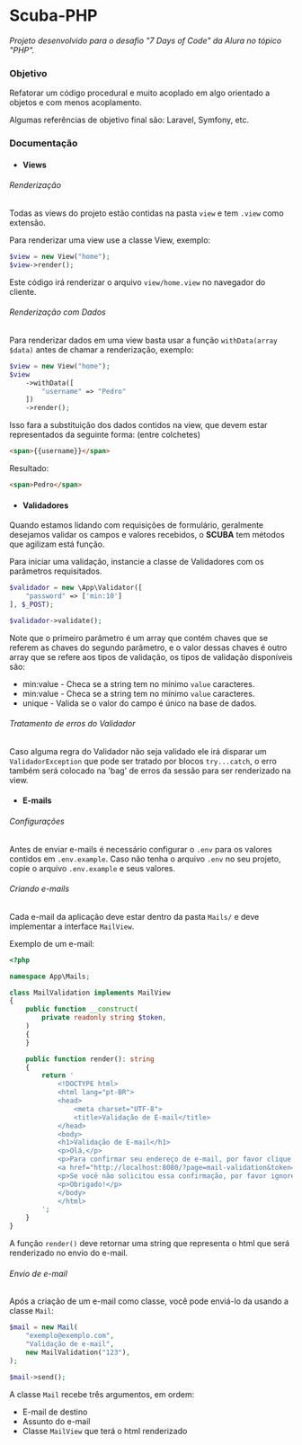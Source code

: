 # Scuba-PHP 

*Projeto desenvolvido para o desafio "7 Days of Code" da Alura no tópico "PHP".*

### Objetivo

Refatorar um código procedural e muito acoplado em algo orientado a objetos
e com menos acoplamento.

Algumas referências de objetivo final são: Laravel, Symfony, etc.

### Documentação

- #### Views

###### Renderização

Todas as views do projeto estão contidas na pasta `view` e tem
`.view` como extensão.

Para renderizar uma view use a classe View, exemplo:

```php
$view = new View("home");
$view->render();
```

Este código irá renderizar o arquivo `view/home.view` no navegador do cliente.

###### Renderização com Dados

Para renderizar dados em uma view basta usar a função `withData(array $data)`
antes de chamar a renderização, exemplo:

```php
$view = new View("home");
$view
    ->withData([
        "username" => "Pedro"
    ])
    ->render();
```

Isso fara a substituição dos dados contidos na view, que devem estar representados
da seguinte forma: (entre colchetes)

```html
<span>{{username}}</span>
```

Resultado:

```html
<span>Pedro</span>
```

- #### Validadores

Quando estamos lidando com requisições de formulário, geralmente
desejamos validar os campos e valores recebidos, o __SCUBA__ tem
métodos que agilizam está função.

Para iniciar uma validação, instancie a classe de Validadores com os
parâmetros requisitados.

```php
$validador = new \App\Validator([
    "password" => ['min:10']
], $_POST);

$validador->validate();
```

Note que o primeiro parâmetro é um array que contém chaves que se referem
as chaves do segundo parâmetro, e o valor dessas chaves é outro array que
se refere aos tipos de validação, os tipos de validação disponíveis são:

- min:value - Checa se a string tem no mínimo `value` caracteres.
- min:value - Checa se a string tem no mínimo `value` caracteres.
- unique - Valida se o valor do campo é único na base de dados.

###### Tratamento de erros do Validador

Caso alguma regra do Validador não seja validado ele irá disparar um
`ValidadorException` que pode ser tratado por blocos `try...catch`, o
erro também será colocado na 'bag' de erros da sessão para ser renderizado
na view.

- #### E-mails

###### Configurações

Antes de enviar e-mails é necessário configurar o `.env` para os valores contidos em
`.env.example`. Caso não tenha o arquivo `.env` no seu projeto, copie o arquivo `.env.example`
e seus valores.

###### Criando e-mails

Cada e-mail da aplicação deve estar dentro da pasta `Mails/` e deve implementar
a interface `MailView`.

Exemplo de um e-mail:

```php
<?php

namespace App\Mails;

class MailValidation implements MailView
{
    public function __construct(
        private readonly string $token,
    )
    {
    }

    public function render(): string
    {
        return '
            <!DOCTYPE html>
            <html lang="pt-BR">
            <head>
                <meta charset="UTF-8">
                <title>Validação de E-mail</title>
            </head>
            <body>
            <h1>Validação de E-mail</h1>
            <p>Olá,</p>
            <p>Para confirmar seu endereço de e-mail, por favor clique no link abaixo:</p>
            <a href="http://localhost:8080/?page=mail-validation&token=' . $this->token . '">Clique aqui para confirmar seu endereço de e-mail</a>
            <p>Se você não solicitou essa confirmação, por favor ignore este e-mail.</p>
            <p>Obrigado!</p>
            </body>
            </html>
        ';
    }
}
```

A função `render()` deve retornar uma string que representa o html
que será renderizado no envio do e-mail.

###### Envio de e-mail

Após a criação de um e-mail como classe, você pode enviá-lo da usando a classe `Mail`:

```php
$mail = new Mail(
    "exemplo@exemplo.com",
    "Validação de e-mail",
    new MailValidation("123"),
);

$mail->send();
```

A classe `Mail` recebe três argumentos, em ordem:

- E-mail de destino
- Assunto do e-mail
- Classe `MailView` que terá o html renderizado